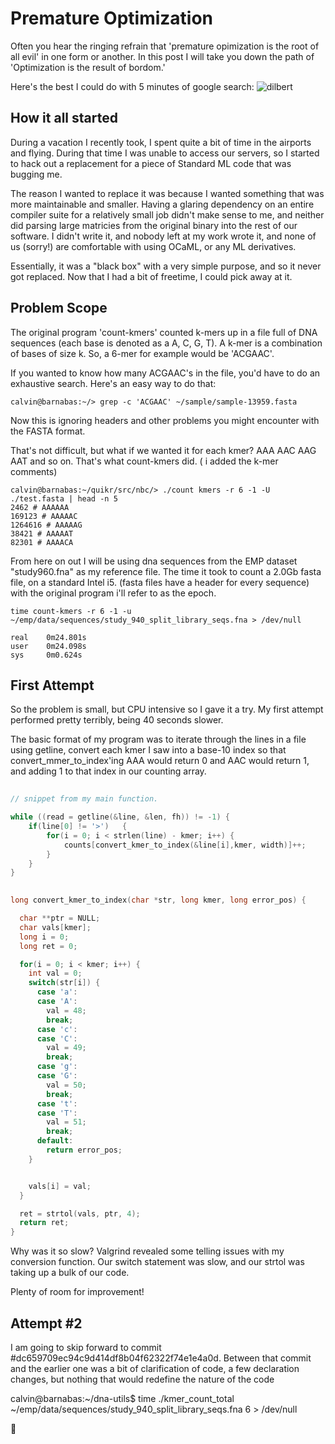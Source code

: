 # Premature Optimization #

Often you hear the ringing refrain that 'premature opimization is the root of all evil' in one form or another. In this post I will take you down the path of 'Optimization is the result of bordom.'

Here's the best I could do with 5 minutes of google search:
![dilbert](http://joshreads.com/images/07/09/i070903dilbert.png "Man Hours")

## How it all started ##
During a vacation I recently took, I spent quite a bit of time in the airports and flying. During that time I was unable to access our servers, so I started to hack out a replacement for a piece of Standard ML code that was bugging me.

The reason I wanted to replace it was because I wanted something that was more maintainable and smaller.  Having a glaring dependency on an entire compiler suite for a relatively small job didn't make sense to me, and neither did parsing large matricies from the original binary into the rest of our software. I didn't write it, and nobody left at my work wrote it, and none of us (sorry!) are comfortable with using OCaML, or any ML derivatives. 

Essentially, it was a "black box" with a very simple purpose, and so it never got replaced. Now that I had a bit of freetime, I could pick away at it.

## Problem Scope ##
The original program 'count-kmers' counted k-mers up in a file full of DNA sequences (each base is denoted as a A, C, G, T). A k-mer is a combination of bases of size k. So, a 6-mer for example would be 'ACGAAC'. 

If you wanted to know how many ACGAAC's in the file, you'd have to do an exhaustive search. Here's an easy way to do that:

    calvin@barnabas:~/> grep -c 'ACGAAC' ~/sample/sample-13959.fasta 

Now this is ignoring headers and other problems you might encounter with the FASTA format.


That's not difficult, but what if we wanted it for each kmer? AAA AAC AAG AAT and so on. That's what count-kmers did. ( i added the k-mer comments)

    calvin@barnabas:~/quikr/src/nbc/> ./count kmers -r 6 -1 -U ./test.fasta | head -n 5
    2462 # AAAAAA
    169123 # AAAAAC
    1264616 # AAAAAG
    38421 # AAAAAT
    82301 # AAAACA
    
    
From here on out I will be using dna sequences from the EMP dataset "study960.fna" as my reference file. The time it took to count a 2.0Gb fasta file, on a standard Intel i5. (fasta files have a header for every sequence) with the original program i'll refer to as the epoch.

    time count-kmers -r 6 -1 -u ~/emp/data/sequences/study_940_split_library_seqs.fna > /dev/null

    real	0m24.801s
    user	0m24.098s
    sys     0m0.624s

 



## First Attempt ##
So the problem is small, but CPU intensive so I gave it a try. My first attempt performed pretty terribly, being 40 seconds slower.

The basic format of my program was to iterate through the lines in a file using getline, convert each kmer I saw into a base-10 index so that convert_mmer_to_index'ing AAA would return 0  and AAC would return 1, and adding 1 to that index in our counting array.

```C
    
// snippet from my main function.

while ((read = getline(&line, &len, fh)) != -1) {
    if(line[0] != '>')   {
        for(i = 0; i < strlen(line) - kmer; i++) {
            counts[convert_kmer_to_index(&line[i],kmer, width)]++;
        }
    }
}

    
long convert_kmer_to_index(char *str, long kmer, long error_pos) {

  char **ptr = NULL;
  char vals[kmer];
  long i = 0;
  long ret = 0;

  for(i = 0; i < kmer; i++) {
    int val = 0;
    switch(str[i]) {
      case 'a':
      case 'A':
        val = 48;
        break;
      case 'c':
      case 'C':
        val = 49;
        break;
      case 'g':
      case 'G':
        val = 50;
        break;
      case 't':
      case 'T':
        val = 51;
        break;
      default:
        return error_pos; 
    }


    vals[i] = val; 
  }

  ret = strtol(vals, ptr, 4);
  return ret;
}

```


    
Why was it so slow? Valgrind revealed some telling issues with my conversion function. Our switch statement was slow, and our strtol was taking up a bulk of our code.

Plenty of room for improvement!

## Attempt #2 ##

I am going to skip forward to commit #dc659709ec94c9d414df8b04f62322f74e1e4a0d.  Between that commit and the earlier one was a bit of clarification of code, a few declaration changes, but nothing that would redefine the nature of the code



calvin@barnabas:~/dna-utils$ time ./kmer_count_total ~/emp/data/sequences/study_940_split_library_seqs.fna 6 > /dev/null




